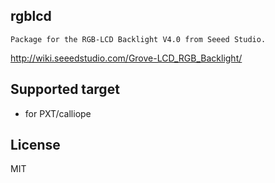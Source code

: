 ## rgblcd

	Package for the RGB-LCD Backlight V4.0 from Seeed Studio.

http://wiki.seeedstudio.com/Grove-LCD_RGB_Backlight/

## Supported target

* for PXT/calliope

## License

MIT
